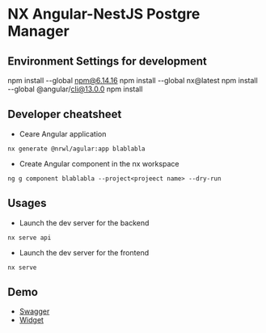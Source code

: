 # NX Angular-NestJS Postgre Manager

## Environment Settings for development
npm install --global npm@6.14.16
npm install --global nx@latest
npm install --global @angular/cli@13.0.0
npm install

## Developer cheatsheet
* Ceare Angular application
```
nx generate @nrwl/agular:app blablabla
```

* Create Angular component in the nx workspace
```
ng g component blablabla --project<projeect name> --dry-run
```

## Usages
* Launch the dev server for the backend
```
nx serve api
```

* Launch the dev server for the frontend
```
nx serve
```

## Demo
* [Swagger](https://nx-nest-postgre-manager.fly.dev/docs/)
* [Widget](https://nx-nest-postgre-manager.fly.dev/account)
